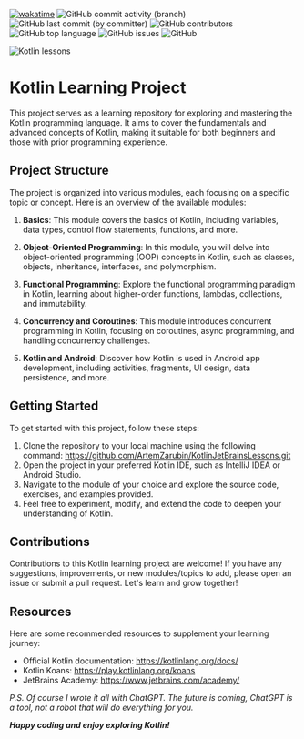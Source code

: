 [![wakatime](https://wakatime.com/badge/github/ArtemZarubin/KotlinJetBrainsLessons.svg)](https://wakatime.com/badge/github/ArtemZarubin/KotlinJetBrainsLessons)
![GitHub commit activity (branch)](https://img.shields.io/github/commit-activity/w/ArtemZarubin/KotlinJetBrainsLessons)
![GitHub last commit (by committer)](https://img.shields.io/github/last-commit/ArtemZarubin/KotlinJetBrainsLessons)
![GitHub contributors](https://img.shields.io/github/contributors/ArtemZarubin/KotlinJetBrainsLessons)
![GitHub top language](https://img.shields.io/github/languages/top/ArtemZarubin/KotlinJetBrainsLessons)
![GitHub issues](https://img.shields.io/github/issues/ArtemZarubin/KotlinJetBrainsLessons)
![GitHub](https://img.shields.io/github/license/ArtemZarubin/KotlinJetBrainsLessons)

![Kotlin lessons](https://github.com/ArtemZarubin/KotlinJetBrainsLessons/blob/master/src/main/images/Kotlin%20%231.1.jpg)

# Kotlin Learning Project
This project serves as a learning repository for exploring and mastering the Kotlin programming language. It aims to cover the fundamentals and advanced concepts of Kotlin, making it suitable for both beginners and those with prior programming experience.

## Project Structure
The project is organized into various modules, each focusing on a specific topic or concept. Here is an overview of the available modules:

1. **Basics**: This module covers the basics of Kotlin, including variables, data types, control flow statements, functions, and more.

2. **Object-Oriented Programming**: In this module, you will delve into object-oriented programming (OOP) concepts in Kotlin, such as classes, objects, inheritance, interfaces, and polymorphism.

3. **Functional Programming**: Explore the functional programming paradigm in Kotlin, learning about higher-order functions, lambdas, collections, and immutability.

4. **Concurrency and Coroutines**: This module introduces concurrent programming in Kotlin, focusing on coroutines, async programming, and handling concurrency challenges.

5. **Kotlin and Android**: Discover how Kotlin is used in Android app development, including activities, fragments, UI design, data persistence, and more.

## Getting Started
To get started with this project, follow these steps:

1. Clone the repository to your local machine using the following command:
   https://github.com/ArtemZarubin/KotlinJetBrainsLessons.git
2. Open the project in your preferred Kotlin IDE, such as IntelliJ IDEA or Android Studio.
3. Navigate to the module of your choice and explore the source code, exercises, and examples provided.
4. Feel free to experiment, modify, and extend the code to deepen your understanding of Kotlin.

## Contributions
Contributions to this Kotlin learning project are welcome! If you have any suggestions, improvements, or new modules/topics to add, please open an issue or submit a pull request. Let's learn and grow together!

## Resources
Here are some recommended resources to supplement your learning journey:

- Official Kotlin documentation: https://kotlinlang.org/docs/
- Kotlin Koans: https://play.kotlinlang.org/koans
- JetBrains Academy: https://www.jetbrains.com/academy/

_P.S. Of course I wrote it all with ChatGPT. The future is coming, ChatGPT is a tool, not a robot that will do everything for you._

**_Happy coding and enjoy exploring Kotlin!_**
